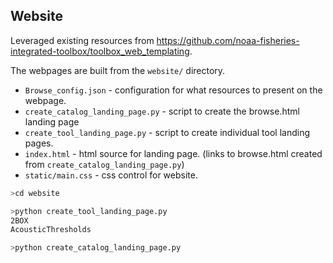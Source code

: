 ## Website
Leveraged existing resources from https://github.com/noaa-fisheries-integrated-toolbox/toolbox_web_templating.

The webpages are built from the `website/` directory. 

* `Browse_config.json` - configuration for what resources to present on the webpage.
* `create_catalog_landing_page.py` - script to create the browse.html landing page
* `create_tool_landing_page.py` - script to create individual tool landing pages.
* `index.html` - html source for landing page. (links to browse.html created from `create_catalog_landing_page.py`)
* `static/main.css` - css control for website.

```bash
>cd website

>python create_tool_landing_page.py
2BOX
AcousticThresholds

>python create_catalog_landing_page.py
```